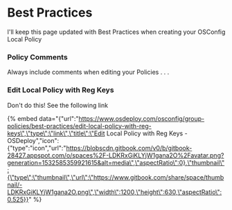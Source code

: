 # Best Practices

I'll keep this page updated with Best Practices when creating your OSConfig Local Policy

### Policy Comments

Always include comments when editing your Policies . . . 

### Edit Local Policy with Reg Keys

Don't do this!  See the following link

{% embed data="{\"url\":\"https://www.osdeploy.com/osconfig/group-policies/best-practices/edit-local-policy-with-reg-keys\",\"type\":\"link\",\"title\":\"Edit Local Policy with Reg Keys - OSDeploy\",\"icon\":{\"type\":\"icon\",\"url\":\"https://blobscdn.gitbook.com/v0/b/gitbook-28427.appspot.com/o/spaces%2F-LDKRxGiKLYjW1gana2O%2Favatar.png?generation=1532585359921615&alt=media\",\"aspectRatio\":0},\"thumbnail\":{\"type\":\"thumbnail\",\"url\":\"https://www.gitbook.com/share/space/thumbnail/-LDKRxGiKLYjW1gana2O.png\",\"width\":1200,\"height\":630,\"aspectRatio\":0.525}}" %}



